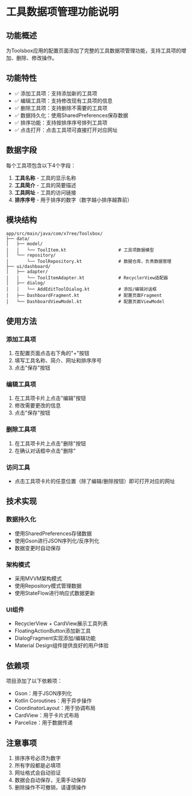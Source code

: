# 工具数据项管理功能说明

## 功能概述
为Toolsbox应用的配置页面添加了完整的工具数据项管理功能，支持工具项的增加、删除、修改操作。

## 功能特性
- ✅ 添加工具项：支持添加新的工具项
- ✅ 编辑工具项：支持修改现有工具项的信息
- ✅ 删除工具项：支持删除不需要的工具项
- ✅ 数据持久化：使用SharedPreferences保存数据
- ✅ 排序功能：支持按排序序号排列工具项
- ✅ 点击打开：点击工具项可直接打开对应网址

## 数据字段
每个工具项包含以下4个字段：
1. **工具名称** - 工具的显示名称
2. **工具简介** - 工具的简要描述
3. **工具网址** - 工具的访问链接
4. **排序序号** - 用于排序的数字（数字越小排序越靠前）

## 模块结构
```
app/src/main/java/com/x7ree/Toolsbox/
├── data/
│   ├── model/
│   │   └── ToolItem.kt                    # 工具项数据模型
│   └── repository/
│       └── ToolRepository.kt              # 数据仓库，负责数据管理
├── ui/dashboard/
│   ├── adapter/
│   │   └── ToolItemAdapter.kt             # RecyclerView适配器
│   ├── dialog/
│   │   └── AddEditToolDialog.kt           # 添加/编辑对话框
│   ├── DashboardFragment.kt               # 配置页面Fragment
│   └── DashboardViewModel.kt              # 配置页面ViewModel
```

## 使用方法

### 添加工具项
1. 在配置页面点击右下角的"+"按钮
2. 填写工具名称、简介、网址和排序序号
3. 点击"保存"按钮

### 编辑工具项
1. 在工具项卡片上点击"编辑"按钮
2. 修改需要更改的信息
3. 点击"保存"按钮

### 删除工具项
1. 在工具项卡片上点击"删除"按钮
2. 在确认对话框中点击"删除"

### 访问工具
- 点击工具项卡片的任意位置（除了编辑/删除按钮）即可打开对应的网址

## 技术实现

### 数据持久化
- 使用SharedPreferences存储数据
- 使用Gson进行JSON序列化/反序列化
- 数据变更时自动保存

### 架构模式
- 采用MVVM架构模式
- 使用Repository模式管理数据
- 使用StateFlow进行响应式数据更新

### UI组件
- RecyclerView + CardView展示工具列表
- FloatingActionButton添加新工具
- DialogFragment实现添加/编辑功能
- Material Design组件提供良好的用户体验

## 依赖项
项目添加了以下依赖项：
- Gson：用于JSON序列化
- Kotlin Coroutines：用于异步操作
- CoordinatorLayout：用于协调布局
- CardView：用于卡片式布局
- Parcelize：用于数据传递

## 注意事项
1. 排序序号必须为数字
2. 所有字段都是必填项
3. 网址格式会自动验证
4. 数据会自动保存，无需手动保存
5. 删除操作不可撤销，请谨慎操作